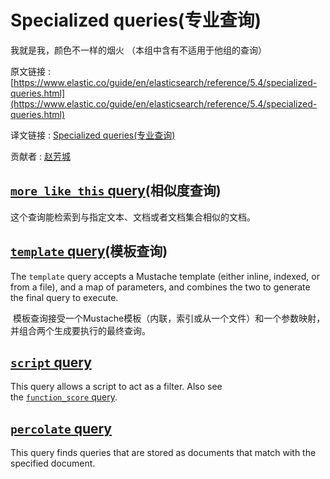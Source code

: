 # Specialized queries(专业查询)

我就是我，颜色不一样的烟火 （本组中含有不适用于他组的查询）

原文链接 : [https://www.elastic.co/guide/en/elasticsearch/reference/5.4/specialized-queries.html](https://www.elastic.co/guide/en/elasticsearch/reference/5.4/specialized-queries.html)

译文链接 : [Specialized queries(专业查询)](/pages/viewpage.action?pageId=10031247)

贡献者 : [赵芳城](/display/~zhaofangcheng)

## [`more_like_this` query](https://www.elastic.co/guide/en/elasticsearch/reference/5.4/query-dsl-mlt-query.html "More Like This Query")(相似度查询)

这个查询能检索到与指定文本、文档或者文档集合相似的文档。

## [`template` query](https://www.elastic.co/guide/en/elasticsearch/reference/5.4/query-dsl-template-query.html "Template Query")(模板查询)

The `template` query accepts a Mustache template (either inline, indexed, or from a file), and a map of parameters, and combines the two to generate the final query to execute.

 模板查询接受一个Mustache模板（内联，索引或从一个文件）和一个参数映射，并组合两个生成要执行的最终查询。

## [`script` query](https://www.elastic.co/guide/en/elasticsearch/reference/5.4/query-dsl-script-query.html "Script Query")

This query allows a script to act as a filter. Also see the [`function_score` query](https://www.elastic.co/guide/en/elasticsearch/reference/5.4/query-dsl-function-score-query.html "Function Score Query").

## [`percolate` query](https://www.elastic.co/guide/en/elasticsearch/reference/5.4/query-dsl-percolate-query.html "Percolate Query")

This query finds queries that are stored as documents that match with the specified document.